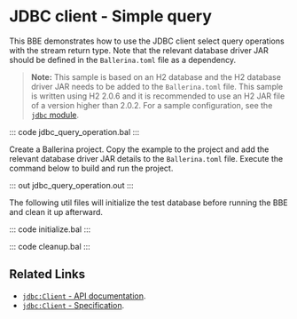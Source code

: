# JDBC client - Simple query

This BBE demonstrates how to use the JDBC client select query operations with the stream return type. Note that the relevant database driver JAR should be defined in the `Ballerina.toml` file as a dependency.

>**Note:** This sample is based on an H2 database and the H2 database driver JAR needs to be added to the `Ballerina.toml` file. This sample is written using H2 2.0.6 and it is recommended to use an H2 JAR file of a version higher than 2.0.2. For a sample configuration, see the [`jdbc` module](https://lib.ballerina.io/ballerinax/java.jdbc/latest/).

::: code jdbc_query_operation.bal :::

Create a Ballerina project. Copy the example to the project and add the relevant database driver JAR details to the `Ballerina.toml` file. Execute the command below to build and run the project.

::: out jdbc_query_operation.out :::

The following util files will initialize the test database before running the BBE and clean it up afterward.

::: code initialize.bal :::

::: code cleanup.bal :::

## Related Links
- [`jdbc:Client` - API documentation](https://lib.ballerina.io/ballerinax/java.jdbc/latest/).
- [`jdbc:Client` - Specification](https://github.com/ballerina-platform/module-ballerinax-java.jdbc/blob/master/docs/spec/spec.md#2-client).
